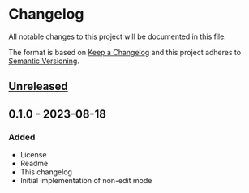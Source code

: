 # Changelog
All notable changes to this project will be documented in this file.

The format is based on [Keep a Changelog](http://keepachangelog.com/en/1.0.0/)
and this project adheres to [Semantic Versioning](http://semver.org/spec/v2.0.0.html).

## [Unreleased]

## 0.1.0 - 2023-08-18
### Added
- License
- Readme
- This changelog
- Initial implementation of non-edit mode

[Unreleased]: https://github.com/aragaer/runner/compare/v0.1.0...HEAD
